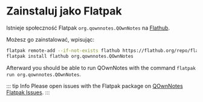 # Zainstaluj jako Flatpak

Istnieje społeczność Flatpak `org.qownnotes.QOwnNotes` na [Flathub](https://flathub.org/apps/details/org.qownnotes.QOwnNotes).

Możesz go zainstalować, wpisując:

```bash
flatpak remote-add --if-not-exists flathub https://flathub.org/repo/flathub.flatpakrepo
flatpak install flathub org.qownnotes.QOwnNotes
```

Afterward you should be able to run QOwnNotes with the command `flatpak run org.qownnotes.QOwnNotes`.

::: tip Info
Please open issues with the Flatpak package on [QOwnNotes Flatpak Issues](https://github.com/flathub/org.qownnotes.QOwnNotes/issues).
:::
